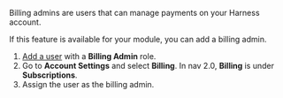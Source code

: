 Billing admins are users that can manage payments on your Harness account.

If this feature is available for your module, you can add a billing admin.

1. [Add a user](/docs/platform/role-based-access-control/add-users) with a **Billing Admin** role.
2. Go to **Account Settings** and select **Billing**. In nav 2.0, **Billing** is under **Subscriptions**.
3. Assign the user as the billing admin.

